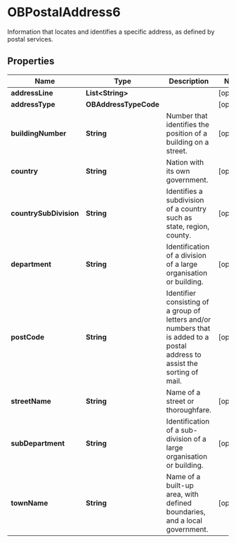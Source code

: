 

# OBPostalAddress6

Information that locates and identifies a specific address, as defined by postal services.

## Properties

| Name | Type | Description | Notes |
|------------ | ------------- | ------------- | -------------|
|**addressLine** | **List&lt;String&gt;** |  |  [optional] |
|**addressType** | **OBAddressTypeCode** |  |  [optional] |
|**buildingNumber** | **String** | Number that identifies the position of a building on a street. |  [optional] |
|**country** | **String** | Nation with its own government. |  [optional] |
|**countrySubDivision** | **String** | Identifies a subdivision of a country such as state, region, county. |  [optional] |
|**department** | **String** | Identification of a division of a large organisation or building. |  [optional] |
|**postCode** | **String** | Identifier consisting of a group of letters and/or numbers that is added to a postal address to assist the sorting of mail. |  [optional] |
|**streetName** | **String** | Name of a street or thoroughfare. |  [optional] |
|**subDepartment** | **String** | Identification of a sub-division of a large organisation or building. |  [optional] |
|**townName** | **String** | Name of a built-up area, with defined boundaries, and a local government. |  [optional] |



